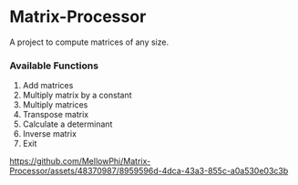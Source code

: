 # Matrix-Processor

A project to compute matrices of any size.

### Available Functions 
1. Add matrices
2. Multiply matrix by a constant
3. Multiply matrices
4. Transpose matrix
5. Calculate a determinant
6. Inverse matrix
0. Exit


https://github.com/MellowPhi/Matrix-Processor/assets/48370987/8959596d-4dca-43a3-855c-a0a530e03c3b
